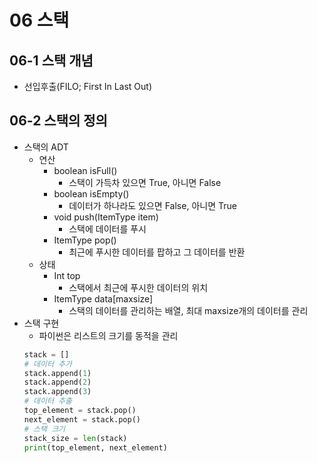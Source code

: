 # 06 스택
## 06-1 스택 개념
* 선입후출(FILO; First In Last Out)
## 06-2 스택의 정의
* 스택의 ADT
  - 연산
    - boolean isFull()
      - 스택이 가득차 있으면 True, 아니면 False
    - boolean isEmpty()
      - 데이터가 하나라도 있으면 False, 아니면 True
    - void push(ItemType item)
      - 스택에 데이터를 푸시
    - ItemType pop()
      - 최근에 푸시한 데이터를 팝하고 그 데이터를 반환
  - 상태
    - Int top
      - 스택에서 최근에 푸시한 데이터의 위치
    - ItemType data[maxsize]
      - 스택의 데이터를 관리하는 배열, 최대 maxsize개의 데이터를 관리
* 스택 구현
  - 파이썬은 리스트의 크기를 동적을 관리
  ``` python 
  stack = []
  # 데이터 추가
  stack.append(1)
  stack.append(2) 
  stack.append(3)
  # 데이터 추출
  top_element = stack.pop()
  next_element = stack.pop()
  # 스택 크기
  stack_size = len(stack)
  print(top_element, next_element)
  ```